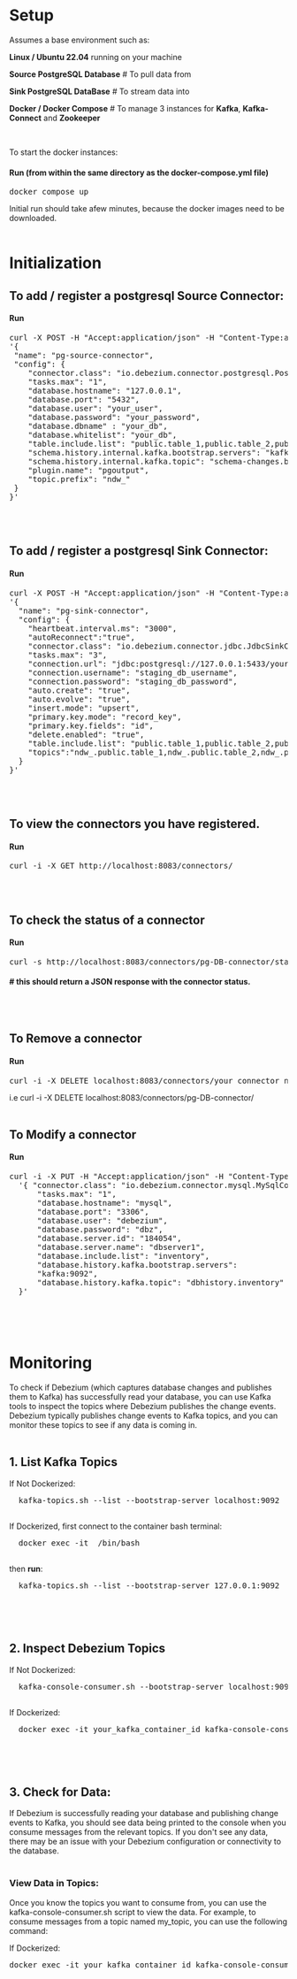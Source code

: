 # Setup
Assumes a base environment such as:

**Linux / Ubuntu 22.04** running on your machine

**Source PostgreSQL Database** # To pull data from

**Sink PostgreSQL DataBase** # To stream data into

**Docker / Docker Compose** # To manage 3 instances for **Kafka**, **Kafka-Connect** and **Zookeeper**

<br />

To start the docker instances:
#### **Run** (from within the same directory as the **docker-compose.yml** file)
<pre>
docker compose up 
</pre>
Initial run should take afew minutes, because the docker images need to be downloaded.
<br />
<br />

# Initialization
## To add / register a postgresql Source Connector:
#### **Run**
<pre>
curl -X POST -H "Accept:application/json" -H "Content-Type:application/json" localhost:8083/connectors/ -d \
'{
 "name": "pg-source-connector",
 "config": {
    "connector.class": "io.debezium.connector.postgresql.PostgresConnector",
    "tasks.max": "1",
    "database.hostname": "127.0.0.1",
    "database.port": "5432",
    "database.user": "your_user",
    "database.password": "your_password",
    "database.dbname" : "your_db",
    "database.whitelist": "your_db",
    "table.include.list": "public.table_1,public.table_2,public.table_3, public.table_4"
    "schema.history.internal.kafka.bootstrap.servers": "kafka:9092",
    "schema.history.internal.kafka.topic": "schema-changes.bdi_dev",
    "plugin.name": "pgoutput",
    "topic.prefix": "ndw_"
 }
}'
</pre>
<br />
<br />

## To add / register a postgresql Sink Connector:
#### **Run**
<pre>
curl -X POST -H "Accept:application/json" -H "Content-Type:application/json" http://localhost:8083/connectors/ -d \
'{
  "name": "pg-sink-connector",
  "config": {
    "heartbeat.interval.ms": "3000",                                                            
    "autoReconnect":"true",
    "connector.class": "io.debezium.connector.jdbc.JdbcSinkConnector",
    "tasks.max": "3",
    "connection.url": "jdbc:postgresql://127.0.0.1:5433/your_staging_or_sink_db",
    "connection.username": "staging_db_username",
    "connection.password": "staging_db_password",
    "auto.create": "true",
    "auto.evolve": "true",
    "insert.mode": "upsert",
    "primary.key.mode": "record_key",
    "primary.key.fields": "id",
    "delete.enabled": "true",
    "table.include.list": "public.table_1,public.table_2,public.table_3,public.table_4",
    "topics":"ndw_.public.table_1,ndw_.public.table_2,ndw_.public.table_3,ndw_.public.table_4"
  }
}'
</pre>
<br />
<br />
<!--
#"topics": "my_topic", {
"name": "mysql-sink-connector",  
"config": {
    "heartbeat.interval.ms": "3000",                                                            
    "autoReconnect":"true",
    "connector.class": "io.debezium.connector.jdbc.JdbcSinkConnector",  
    "tasks.max": "3",  
    "connection.url":"jdbc:mysql://10.10.10.10:3306/mydatabase_sink",   # specify sink DB
    "connection.username": "root",  
    "connection.password": "*********",  
    "insert.mode": "upsert",  
    "delete.enabled": "true",  
    "primary.key.mode": "record_key",  
    "schema.evolution": "basic",  
    "database.time_zone": "UTC",
    "auto.evolve": "true",
    "quote.identifiers":"true",
    "auto.create":"true",                                 # auto create tables
    "value.converter.schemas.enable":"true",              # auto reflect schema changes
    "value.converter":"org.apache.kafka.connect.json.JsonConverter",
    "table.name.format": "${topic}",
    "topics.regex":"exampleserver_source.mydatabase_source.*",  # topics regexp to replicate
    "pk.mode" :"kafka"
  }
} -->


## To view the connectors you have registered.
#### **Run**
<pre>
curl -i -X GET http://localhost:8083/connectors/
</pre>
<br />
<br />

## To check the status of a connector
#### **Run**
<pre>
curl -s http://localhost:8083/connectors/pg-DB-connector/status
</pre>
#### # this should return a JSON response with the connector status.
<br />
<br />

## To Remove a connector
#### **Run**
<pre>
curl -i -X DELETE localhost:8083/connectors/your_connector_name/
</pre>
i.e curl -i -X DELETE localhost:8083/connectors/pg-DB-connector/
<br />
<br />

## To Modify a connector
#### **Run**
<pre>
curl -i -X PUT -H "Accept:application/json" -H "Content-Type:application/json" localhost:8083/connectors/inventory-connector/config -d 
  '{ "connector.class": "io.debezium.connector.mysql.MySqlConnector", 
      "tasks.max": "1", 
      "database.hostname": "mysql", 
      "database.port": "3306", 
      "database.user": "debezium", 
      "database.password": "dbz", 
      "database.server.id": "184054", 
      "database.server.name": "dbserver1", 
      "database.include.list": "inventory", 
      "database.history.kafka.bootstrap.servers": 
      "kafka:9092", 
      "database.history.kafka.topic": "dbhistory.inventory"
  }'
</pre>
<br />
<br />
<br />

# Monitoring
To check if Debezium (which captures database changes and publishes them to Kafka) has successfully read your database, you can use Kafka tools to inspect the topics where Debezium publishes the change events. Debezium typically publishes change events to Kafka topics, and you can monitor these topics to see if any data is coming in.
<br />
<br />

## 1. List Kafka Topics 
If Not Dockerized:
  <pre>
  kafka-topics.sh --list --bootstrap-server localhost:9092
  </pre>
If Dockerized, first connect to the container bash terminal:
  <pre>
  docker exec -it <kafka_container_id> /bin/bash
  </pre>
  then **run**:
  <pre>
  kafka-topics.sh --list --bootstrap-server 127.0.0.1:9092
  </pre>


<br />
<br />

## 2. Inspect Debezium Topics
If Not Dockerized:
  <pre>
  kafka-console-consumer.sh --bootstrap-server localhost:9092 --topic your_database.your_table --from-beginning
  </pre>
If Dockerized:
  <pre>
  docker exec -it your_kafka_container_id kafka-console-consumer.sh --bootstrap-server your_kafka_container_name:9092 --topic your_topic.your_table --from-beginning
  </pre>
<br />
<br />

## 3. Check for Data: 
If Debezium is successfully reading your database and publishing change events to Kafka, you should see data being printed to the console when you consume messages from the relevant topics. If you don't see any data, there may be an issue with your Debezium configuration or connectivity to the database.
<br />
<br />


### **View Data in Topics:**

Once you know the topics you want to consume from, you can use the kafka-console-consumer.sh script to view the data. For example, to consume messages from a topic named my_topic, you can use the following command:

If Dockerized:
<pre>
docker exec -it your_kafka_container_id kafka-console-consumer.sh --bootstrap-server localhost:9092 --topic your_topic.your_table --from-beginning
</pre>
